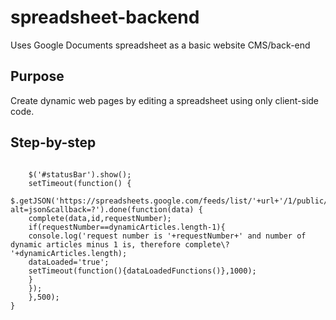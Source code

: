 # spreadsheet-backend
Uses Google Documents spreadsheet as a basic website CMS/back-end

## Purpose
Create dynamic web pages by editing a spreadsheet using only client-side code.

## Step-by-step

```loadSpreadsheet(url,complete,id,requestNumber) {
	
	$('#statusBar').show();
	setTimeout(function() {
	$.getJSON('https://spreadsheets.google.com/feeds/list/'+url+'/1/public/values?alt=json&callback=?').done(function(data) {
	complete(data,id,requestNumber);
	if(requestNumber==dynamicArticles.length-1){
	console.log('request number is '+requestNumber+' and number of dynamic articles minus 1 is, therefore complete\? '+dynamicArticles.length);
	dataLoaded='true';
	setTimeout(function(){dataLoadedFunctions()},1000);
	}
	});
	},500);
}
```

